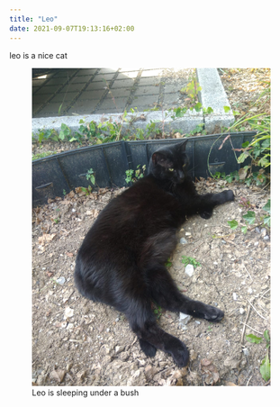```yaml
---
title: "Leo"
date: 2021-09-07T19:13:16+02:00
---
```


leo is a nice cat



<figure>
    <img src="/Leo/Leo_on_the_garden.jpg">
    <figcaption>
        Leo is sleeping under a bush
    </figcaption>
</figure>
